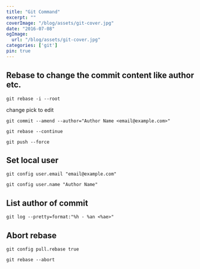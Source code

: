 ```yaml
---
title: "Git Command"
excerpt: ""
coverImage: "/blog/assets/git-cover.jpg"
date: "2016-07-08"
ogImage:
  url: "/blog/assets/git-cover.jpg"
categories: ['git']
pin: true
---
```


## Rebase to change the commit content like author etc.

`git rebase -i --root`

change pick to edit

`git commit --amend --author="Author Name <email@example.com>"`

`git rebase --continue`

`git push --force`

## Set local user

`git config user.email "email@example.com"`

`git config user.name "Author Name"`

## List author of commit

`git log --pretty=format:"%h - %an <%ae>"`


## Abort rebase

`git config pull.rebase true`

`git rebase --abort`